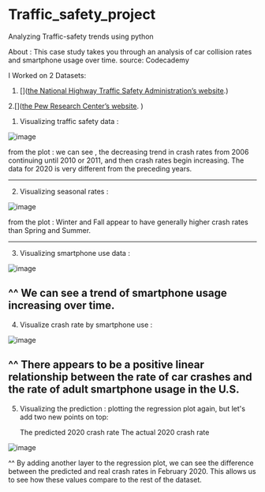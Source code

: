 # Traffic_safety_project
Analyzing Traffic-safety trends using python

About : This case study takes you through an analysis of car collision rates and smartphone usage over time. 
source: Codecademy

I Worked on 2 Datasets:  

1. []([the National Highway Traffic Safety Administration’s website](https://cdan.nhtsa.gov/query).)

2.[]([the Pew Research Center’s website](https://www.pewresearch.org/internet/fact-sheet/mobile/).
)

1.  Visualizing traffic safety data :
   
![image](https://github.com/maansiisp/Traffic_safety_project/assets/159099467/2b664624-d6da-484c-88f0-5909c2448748)

from the plot : we can see , the decreasing trend in crash rates from 2006 continuing until 2010 or 2011, and then crash rates begin increasing. The data for 2020 is very different from the preceding years.

-------------------------------------------------------------------------------------------------------------------------------
2. Visualizing  seasonal rates :
   
![image](https://github.com/maansiisp/Traffic_safety_project/assets/159099467/b61d7344-d6ba-4eb2-a072-f5ed7439569e)

from the plot : Winter and Fall appear to have generally higher crash rates than Spring and Summer.

-------------------------------------------------------------------------------------------------------------------------------

3. Visualizing smartphone use data :

![image](https://github.com/maansiisp/Traffic_safety_project/assets/159099467/d024c8db-60e7-4bbf-bb80-807c4969d4be)

^^ We can see a trend of smartphone usage increasing over time.
-------------------------------------------------------------------------------------------------------------------------------

4.  Visualize crash rate by smartphone use :

![image](https://github.com/maansiisp/Traffic_safety_project/assets/159099467/86fe2f41-8579-44af-b164-5bf2acc75840)

^^ There appears to be a positive linear relationship between the rate of car crashes and the rate of adult smartphone usage in the U.S.
-------------------------------------------------------------------------------------------------------------------------------

5.  Visualizing the prediction :
   plotting the regression plot again, but let's add two new points on top:

     The predicted 2020 crash rate
     The actual 2020 crash rate
    
![image](https://github.com/maansiisp/Traffic_safety_project/assets/159099467/cf896616-5cc8-4b95-8fc5-d9472411e8b9)

^^ By adding another layer to the regression plot, we can see the difference between the predicted and real crash rates in February 2020. This allows us to see how these values compare to the rest of the dataset.

